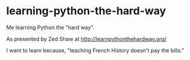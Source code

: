 # learning-python-the-hard-way

Me learning Python the "hard way".

As presented by Zed Shaw at http://learnpythonthehardway.org/

I want to learn because, "teaching French History doesn't pay the bills."